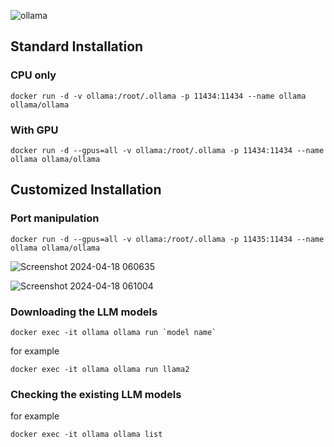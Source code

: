 
![ollama](https://github.com/oyasizaki/Ollama/assets/118342512/e81475b7-dedc-42a5-961b-41a2d9aae00a)

## Standard Installation

### CPU only 
```shell
docker run -d -v ollama:/root/.ollama -p 11434:11434 --name ollama ollama/ollama
```
### With GPU 
```shell
docker run -d --gpus=all -v ollama:/root/.ollama -p 11434:11434 --name ollama ollama/ollama
```

## Customized Installation

### Port manipulation
```shell
docker run -d --gpus=all -v ollama:/root/.ollama -p 11435:11434 --name ollama ollama/ollama
```
![Screenshot 2024-04-18 060635](https://github.com/oyasizaki/Ollama/assets/118342512/65739b11-cd0b-42d2-940f-059b77bae95d)

![Screenshot 2024-04-18 061004](https://github.com/oyasizaki/Ollama/assets/118342512/56829f8d-c228-459f-aac4-279818247375)

### Downloading the LLM models
```shell
docker exec -it ollama ollama run `model name`
```
for example
```shell
docker exec -it ollama ollama run llama2
```

### Checking the existing LLM models
for example
```shell
docker exec -it ollama ollama list
```

